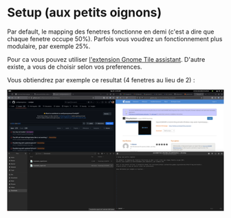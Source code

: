 # Setup (aux petits oignons)

Par default, le mapping des fenetres fonctionne en demi (c'est a dire que chaque fenetre occupe 50%).
Parfois vous voudrez un fonctionnement plus modulaire, par exemple 25%.

Pour ca vous pouvez utiliser [l'extension Gnome Tile assistant](https://extensions.gnome.org/extension/3733/tiling-assistant/).
D'autre existe, a vous de choisir selon vos preferences.

Vous obtiendrez par exemple ce resultat (4 fenetres au lieu de 2) : 

![tiles](../assets/tile.png)
